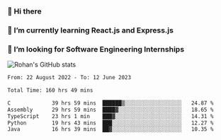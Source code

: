 ### 👋 Hi there 

<!--
**rohznmdev/rohznmdev** is a ✨ _special_ ✨ repository because its `README.md` (this file) appears on your GitHub profile.

Here are some ideas to get you started:

- 🔭 I’m currently working on ...
- 🌱 I’m currently learning Ruby and Ruby on Rails
- 👯 I’m looking to collaborate on ...
- 🤔 I’m looking for help with ...
- 💬 Ask me about ...
- 📫 How to reach me: ...
- 😄 Pronouns: ...
- ⚡ Fun fact: ...
-->
### 🌱 I’m currently learning React.js and Express.js
### 🤔 I’m looking for Software Engineering Internships
![Rohan's GitHub stats](https://github-readme-stats.vercel.app/api?username=rohznmdev&theme=dark&show_icons=true)

<!--START_SECTION:waka-->

```txt
From: 22 August 2022 - To: 12 June 2023

Total Time: 160 hrs 49 mins

C             39 hrs 59 mins  ██████▒░░░░░░░░░░░░░░░░░░   24.87 %
Assembly      29 hrs 59 mins  ████▓░░░░░░░░░░░░░░░░░░░░   18.65 %
TypeScript    23 hrs 1 min    ███▓░░░░░░░░░░░░░░░░░░░░░   14.31 %
Python        19 hrs 43 mins  ███░░░░░░░░░░░░░░░░░░░░░░   12.27 %
Java          16 hrs 39 mins  ██▓░░░░░░░░░░░░░░░░░░░░░░   10.35 %
```

<!--END_SECTION:waka-->
